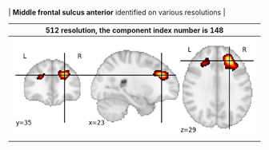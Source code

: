 


| **Middle frontal sulcus anterior** identified on various resolutions |

| 512 resolution, the component index number is 148|  
|:---:|  
| ![Component 512](../512/final/148.jpg "From component 512: Middle frontal sulcus anterior") |